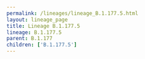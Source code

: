 ```yaml
---
permalink: /lineages/lineage_B.1.177.5.html
layout: lineage_page
title: Lineage B.1.177.5
lineage: B.1.177.5
parent: B.1.177
children: ['B.1.177.5']
---
```

